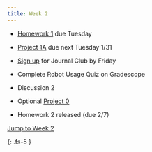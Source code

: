 ```yaml
---
title: Week 2
---
```

- [Homework 1](https://ucb-ee106.github.io/106b-sp23site/assets/hw/Homework_1__Dynamical_Systems.pdf) due Tuesday
- [Project 1A](https://ucb-ee106.github.io/106b-sp23site/assets/proj/proj1a.pdf) due next Tuesday 1/31
- [Sign up](https://forms.gle/qvJrAERH5mNJC1Gu5) for Journal Club by Friday
- Complete Robot Usage Quiz on Gradescope

- Discussion 2
- Optional [Project 0](https://ucb-ee106.github.io/106b-sp23site/assets/proj/proj0.pdf)
- Homework 2 released (due 2/7)

<a href="#Week2">Jump to Week 2 </a>

{: .fs-5 }
